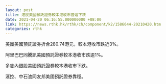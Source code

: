 ```yaml
---
layout: post
title: 港股美國預託證券較本港收市普遍下跌
date: 2021-04-20 06:16:55.000000000 +08:00
link: https://news.rthk.hk/rthk/ch/component/k2/1586644-20210420.htm
categories: rthk
---
```


美團美國預託證券折合280.74港元，較本港收市跌近3%。

阿里巴巴同騰訊美國預託證券較本港收市跌逾1%。

多隻內銀股美國預託證券較本港收市下跌。

滙控、中石油同友邦美國預託證券靠穩。
